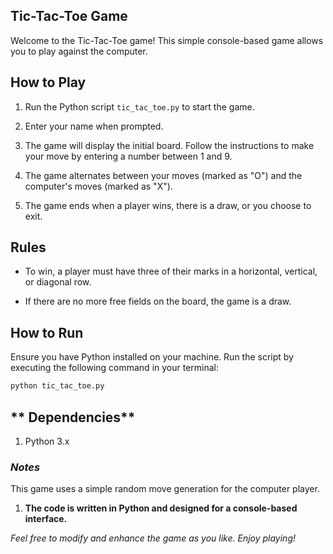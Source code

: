 ## Tic-Tac-Toe Game

Welcome to the Tic-Tac-Toe game! This simple console-based game allows you to play against the computer.

## How to Play

1. Run the Python script `tic_tac_toe.py` to start the game.

2. Enter your name when prompted.

3. The game will display the initial board. Follow the instructions to make your move by entering a number between 1 and 9.

4. The game alternates between your moves (marked as "O") and the computer's moves (marked as "X").

5. The game ends when a player wins, there is a draw, or you choose to exit.

## Rules

- To win, a player must have three of their marks in a horizontal, vertical, or diagonal row.

- If there are no more free fields on the board, the game is a draw.

## How to Run

Ensure you have Python installed on your machine. Run the script by executing the following command in your terminal:

```bash
python tic_tac_toe.py
```

## ** Dependencies**
1. Python 3.x


### _Notes_
This game uses a simple random move generation for the computer player.

1. **The code is written in Python and designed for a console-based interface.**

_Feel free to modify and enhance the game as you like. Enjoy playing!_
